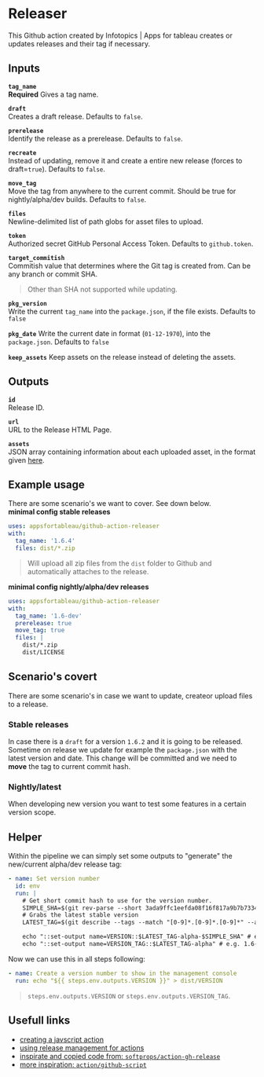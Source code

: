 # Releaser

This Github action created by Infotopics | Apps for tableau creates or updates releases and their tag if necessary.

## Inputs

**`tag_name`**  
**Required** Gives a tag name.

**`draft`**  
Creates a draft release. Defaults to `false`.

**`prerelease`**  
Identify the release as a prerelease. Defaults to `false`.

**`recreate`**  
Instead of updating, remove it and create a entire new release (forces to draft=`true`). Defaults to `false`.

**`move_tag`**  
Move the tag from anywhere to the current commit. Should be true for nightly/alpha/dev builds. Defaults to `false`.

**`files`**  
Newline-delimited list of path globs for asset files to upload.

**`token`**  
Authorized secret GitHub Personal Access Token. Defaults to `github.token`.

**`target_commitish`**  
Commitish value that determines where the Git tag is created from. Can be any branch or commit SHA.

> Other than SHA not supported while updating.

**`pkg_version`**  
Write the current `tag_name` into the `package.json`, if the file exists. Defaults to `false`

**`pkg_date`**
Write the current date in format (`01-12-1970`), into the `package.json`. Defaults to `false`

**`keep_assets`**
Keep assets on the release instead of deleting the assets.

## Outputs

**`id`**  
Release ID.

**`url`**  
URL to the Release HTML Page.

**`assets`**  
JSON array containing information about each uploaded asset, in the format given [here](https://docs.github.com/en/rest/reference/repos#upload-a-release-asset--code-samples).

## Example usage

There are some scenario's we want to cover. See down below.  
**minimal config stable releases**

```yml
uses: appsfortableau/github-action-releaser
with:
  tag_name: '1.6.4'
  files: dist/*.zip
```

> Will upload all zip files from the `dist` folder to Github and automatically attaches to the release.

**minimal config nightly/alpha/dev releases**

```yml
uses: appsfortableau/github-action-releaser
with:
  tag_name: '1.6-dev'
  prerelease: true
  move_tag: true
  files: |
    dist/*.zip
    dist/LICENSE
```

## Scenario's covert

There are some scenario's in case we want to update, createor upload files to a release.

### Stable releases

In case there is a `draft` for a version `1.6.2` and it is going to be released.
Sometime on release we update for example the `package.json` with the latest version and date. This change will be committed and we need to **move** the tag to current commit hash.

### Nightly/latest

When developing new version you want to test some features in a certain version scope.

## Helper

Within the pipeline we can simply set some outputs to "generate" the new/current alpha/dev release tag:

```yml
- name: Set version number
  id: env
  run: |
    # Get short commit hash to use for the version number.
    SIMPLE_SHA=$(git rev-parse --short 3ada9ffc1eefda08f16f817a9b7b7334afb762e9)
    # Grabs the latest stable version
    LATEST_TAG=$(git describe --tags --match "[0-9]*.[0-9]*.[0-9]*" --abbrev=0 | awk -F \. 'BEGIN {OFS="."} {print $1,$2}' FS=".")

    echo "::set-output name=VERSION::$LATEST_TAG-alpha-$SIMPLE_SHA" # e.g. 1.6-alpha-as34fD2
    echo "::set-output name=VERSION_TAG::$LATEST_TAG-alpha" # e.g. 1.6-alpha
```

Now we can use this in all steps following:

```yml
- name: Create a version number to show in the management console
  run: echo "${{ steps.env.outputs.VERSION }}" > dist/VERSION
```

> `steps.env.outputs.VERSION` or `steps.env.outputs.VERSION_TAG`.

## Usefull links

- [creating a javscript action](https://docs.github.com/en/actions/creating-actions/creating-a-javascript-action)
- [using release management for actions](https://docs.github.com/en/actions/creating-actions/about-custom-actions#using-release-management-for-actions)
- [inspirate and copied code from: `softprops/action-gh-release`](https://github.com/softprops/action-gh-release)
- [more inspiration: `action/github-script`](https://github.com/actions/github-script)
